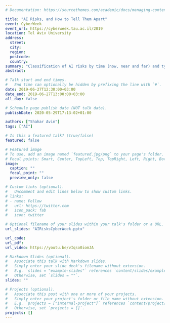 ```yaml
---
# Documentation: https://sourcethemes.com/academic/docs/managing-content/

title: "AI Risks, and How to Tell Them Apart"
event: CyberWeek
event_url: https://cyberweek.tau.ac.il/2019
location: Tel Aviv University
address:
  street:
  city:
  region:
  postcode:
  country:
summary: "Classification of AI risks by time (now, near and far) and type (accident, malicious and systemic)."
abstract:

# Talk start and end times.
#   End time can optionally be hidden by prefixing the line with `#`.
date: 2019-06-27T12:30:00+03:00
date_end: 2019-06-27T13:00:00+03:00
all_day: false

# Schedule page publish date (NOT talk date).
publishDate: 2020-05-29T17:13:02+01:00

authors: ["Shahar Avin"]
tags: ["AI"]

# Is this a featured talk? (true/false)
featured: false

# Featured image
# To use, add an image named `featured.jpg/png` to your page's folder. 
# Focal points: Smart, Center, TopLeft, Top, TopRight, Left, Right, BottomLeft, Bottom, BottomRight.
image:
  caption: ""
  focal_point: ""
  preview_only: false

# Custom links (optional).
#   Uncomment and edit lines below to show custom links.
# links:
# - name: Follow
#   url: https://twitter.com
#   icon_pack: fab
#   icon: twitter

# Optional filename of your slides within your talk's folder or a URL.
url_slides: "AIRisksCyberWeek.pptx"

url_code:
url_pdf:
url_video: https://youtu.be/vIqso0iomJA

# Markdown Slides (optional).
#   Associate this talk with Markdown slides.
#   Simply enter your slide deck's filename without extension.
#   E.g. `slides = "example-slides"` references `content/slides/example-slides.md`.
#   Otherwise, set `slides = ""`.
slides: ""

# Projects (optional).
#   Associate this post with one or more of your projects.
#   Simply enter your project's folder or file name without extension.
#   E.g. `projects = ["internal-project"]` references `content/project/deep-learning/index.md`.
#   Otherwise, set `projects = []`.
projects: []
---
```

